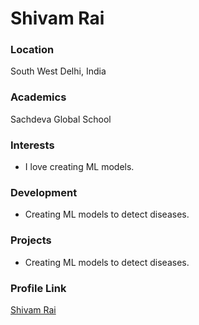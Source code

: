 # Shivam Rai

### Location

South West Delhi, India

### Academics

Sachdeva Global School

### Interests

- I love creating ML models.

### Development

- Creating ML models to detect diseases.

### Projects

- Creating ML models to detect diseases.

### Profile Link

[Shivam Rai](https://github.com/imshivamrai282)